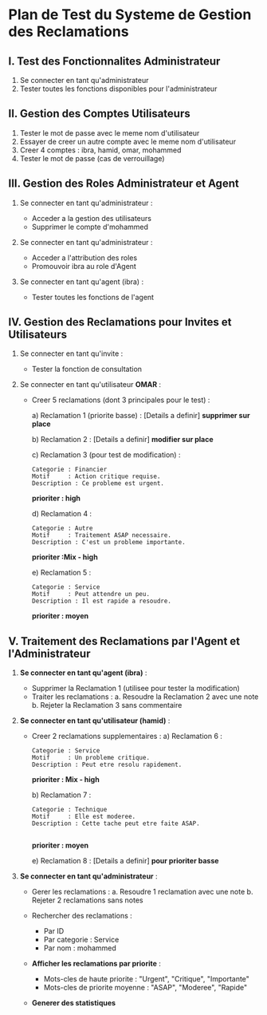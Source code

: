 # Plan de Test du Systeme de Gestion des Reclamations

## I. Test des Fonctionnalites Administrateur

1. Se connecter en tant qu'administrateur
2. Tester toutes les fonctions disponibles pour l'administrateur

## II. Gestion des Comptes Utilisateurs

1. Tester le mot de passe avec le meme nom d'utilisateur
2. Essayer de creer un autre compte avec le meme nom d'utilisateur
3. Creer 4 comptes : ibra, hamid, omar, mohammed
4. Tester le mot de passe (cas de verrouillage)

## III. Gestion des Roles Administrateur et Agent

1. Se connecter en tant qu'administrateur :
   - Acceder a la gestion des utilisateurs
   - Supprimer le compte d'mohammed

2. Se connecter en tant qu'administrateur :
   - Acceder a l'attribution des roles
   - Promouvoir ibra au role d'Agent

3. Se connecter en tant qu'agent (ibra) :
   - Tester toutes les fonctions de l'agent

## IV. Gestion des Reclamations pour Invites et Utilisateurs

1. Se connecter en tant qu'invite :
   - Tester la fonction de consultation

2. Se connecter en tant qu'utilisateur **OMAR** :
   - Creer 5 reclamations (dont 3 principales pour le test) :

     a) Reclamation 1 (priorite basse) : [Details a definir] 
         **supprimer sur place**

     b) Reclamation 2 : [Details a definir]
         **modifier sur place**
     
     c) Reclamation 3 (pour test de modification) :
     ```
     Categorie : Financier
     Motif     : Action critique requise.
     Description : Ce probleme est urgent.
     ```
     **prioriter : high**

     d) Reclamation 4 :
     ```
     Categorie : Autre
     Motif     : Traitement ASAP necessaire.
     Description : C'est un probleme importante.
     ```
     **prioriter :Mix - high**

     e) Reclamation 5 :
     ```
     Categorie : Service
     Motif     : Peut attendre un peu.
     Description : Il est rapide a resoudre.
     ```
      **prioriter : moyen**
     

## V. Traitement des Reclamations par l'Agent et l'Administrateur

1. **Se connecter en tant qu'agent (ibra)** :
   - Supprimer la Reclamation 1 (utilisee pour tester la modification)
   - Traiter les reclamations :
     a. Resoudre la Reclamation 2 avec une note
     b. Rejeter la Reclamation 3 sans commentaire

2. **Se connecter en tant qu'utilisateur (hamid)** :
   - Creer 2 reclamations supplementaires :
     a) Reclamation 6 :
     ```
     Categorie : Service
     Motif     : Un probleme critique.
     Description : Peut etre resolu rapidement.
     ```
     **prioriter : Mix - high**

     b) Reclamation 7 :
     ```
     Categorie : Technique
     Motif     : Elle est moderee.
     Description : Cette tache peut etre faite ASAP.
      
     ```
     **prioriter : moyen**

     e) Reclamation 8 : [Details a definir]
      **pour prioriter basse**

3. **Se connecter en tant qu'administrateur** :
   - Gerer les reclamations :
     a. Resoudre 1 reclamation avec une note
     b. Rejeter 2 reclamations sans notes

   - Rechercher des reclamations :
     - Par ID
     - Par categorie : Service
     - Par nom : mohammed

   - **Afficher les reclamations par priorite** :
     - Mots-cles de haute priorite : "Urgent", "Critique", "Importante"
     - Mots-cles de priorite moyenne : "ASAP", "Moderee", "Rapide"

   - **Generer des statistiques**
